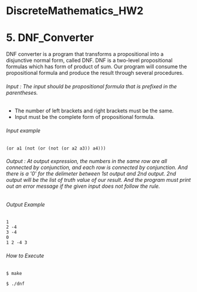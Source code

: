 # DiscreteMathematics_HW2 

# 5. DNF_Converter
 DNF converter is a program that transforms a propositional into a disjunctive normal form, called DNF. DNF is a two-level propositional formulas which has form of product of sum. Our program will consume the propositional formula and produce the result through several procedures.
###### Input : The input should be propositional formula that is prefixed in the parentheses.
* The number of left brackets and right brackets must be the same.
* Input must be the complete form of propositional formula.
###### Input example
    (or a1 (not (or (not (or a2 a3)) a4)))


###### Output : At output expression, the numbers in the same row are all connected by conjunction, and each row is connected by conjunction. And there is a '0' for the delimeter between 1st output and 2nd output. 2nd output will be the list of truth value of our result. And the program must print out an error message if the given input does not follow the rule.

###### Output Example
    1
    2 -4
    3 -4
    0
    1 2 -4 3   


###### How to Execute

    $ make

    $ ./dnf
